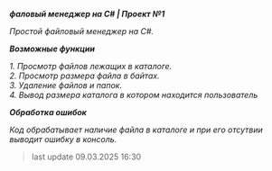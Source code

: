 ***фаловый менеджер на C# | Проект №1***


 *Простой файловый менеджер на C#.*

***Возможные функции***

*1. Просмотр файлов лежащих в каталоге.* <br>
*2. Просмотр размера файла в байтах.* <br>
*3. Удаление файлов и папок.* <br>
*4. Вывод размера каталога в котором находится пользователь*

***Обработка ошибок***

 *Код обрабатывает наличие файла в каталоге и при его отсутвии выводит ошибку в консоль.*

> last update 09.03.2025 16:30
